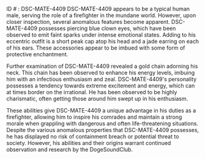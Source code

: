 ID # : DSC-MATE-4409
DSC-MATE-4409 appears to be a typical human male, serving the role of a firefighter in the mundane world. However, upon closer inspection, several anomalous features become apparent. DSC-MATE-4409 possesses piercing blue clown eyes, which have been observed to emit faint sparks under intense emotional states. Adding to his eccentric outfit is a short peak cap atop his head and a jade earring on each of his ears. These accessories appear to be imbued with some form of protective enchantment.

Further examination of DSC-MATE-4409 revealed a gold chain adorning his neck. This chain has been observed to enhance his energy levels, imbuing him with an infectious enthusiasm and zeal. DSC-MATE-4409's personality possesses a tendency towards extreme excitement and energy, which can at times border on the irrational. He has been observed to be highly charismatic, often getting those around him swept up in his enthusiasm.

These abilities give DSC-MATE-4409 a unique advantage in his duties as a firefighter, allowing him to inspire his comrades and maintain a strong morale when grappling with dangerous and often life-threatening situations. Despite the various anomalous properties that DSC-MATE-4409 possesses, he has displayed no risk of containment breach or potential threat to society. However, his abilities and their origins warrant continued observation and research by the DogeSoundClub.